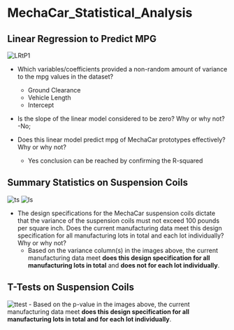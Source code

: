 # MechaCar_Statistical_Analysis

## Linear Regression to Predict MPG
![LRtP1](https://user-images.githubusercontent.com/80009944/128548898-b66d9932-4dfc-4bdc-82a7-e690aa4fe216.PNG)
- Which variables/coefficients provided a non-random amount of variance to the mpg values in the dataset?
    - Ground Clearance
    - Vehicle Length
    - Intercept
    
- Is the slope of the linear model considered to be zero? Why or why not?
  -No; 
- Does this linear model predict mpg of MechaCar prototypes effectively? Why or why not?
    - Yes conclusion can be reached by confirming the R-squared

## Summary Statistics on Suspension Coils
![ts](https://user-images.githubusercontent.com/80009944/128573737-5398ea69-4547-4cfe-993c-69fc137bcf72.PNG)
![ls](https://user-images.githubusercontent.com/80009944/128573742-6532cba6-e93c-47fe-aeb4-01d1d460512d.PNG)
- The design specifications for the MechaCar suspension coils dictate that the variance of the suspension coils must not exceed 100 pounds per square inch. Does the current manufacturing data meet this design specification for all manufacturing lots in total and each lot individually? Why or why not?
    - Based on the variance column(s) in the images above, the current manufacturing data meet **does this design specification for all manufacturing lots in total** and **does not for each lot individually**.

## T-Tests on Suspension Coils
![ttest](https://user-images.githubusercontent.com/80009944/128574653-aa07947e-7312-4db3-ba1d-d673697111b9.png)
    - Based on the p-value in the images above, the current manufacturing data meet **does this design specification for all manufacturing lots in total and for each lot individually**.
